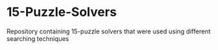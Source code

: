 # 15-Puzzle-Solvers
Repository containing 15-puzzle solvers that were used using different searching techniques
